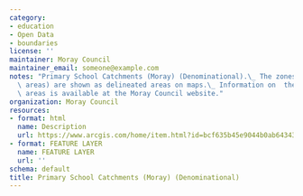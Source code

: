 ```yaml
---
category:
- education
- Open Data
- boundaries
license: ''
maintainer: Moray Council
maintainer_email: someone@example.com
notes: "Primary School Catchments (Moray) (Denominational).\_ The zones  (catchment\
  \ areas) are shown as delineated areas on maps.\_ Information on  these catchment\
  \ areas is available at the Moray Council website."
organization: Moray Council
resources:
- format: html
  name: Description
  url: https://www.arcgis.com/home/item.html?id=bcf635b45e9044b0ab64343f503228d5
- format: FEATURE LAYER
  name: FEATURE LAYER
  url: ''
schema: default
title: Primary School Catchments (Moray) (Denominational)
---
```

